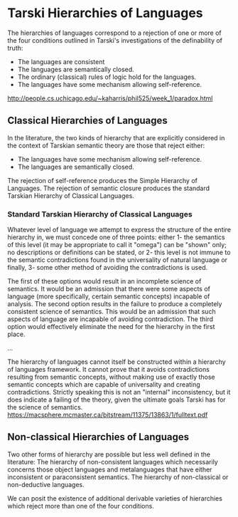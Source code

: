 # Tarski Hierarchies of Languages
The hierarchies of languages correspond to a rejection of one or more of the four conditions outlined in Tarski's investigations of the definability of truth:
* The languages are consistent
* The languages are semantically closed.
* The ordinary (classical) rules of logic hold for the languages.
* The languages have some mechanism allowing self-reference.

http://people.cs.uchicago.edu/~kaharris/phil525/week_1/paradox.html

## Classical Hierarchies of Languages
In the literature, the two kinds of hierarchy that are explicitly considered in the context of Tarskian semantic theory are those that reject either:
* The languages have some mechanism allowing self-reference.
* The languages are semantically closed.

The rejection of self-reference produces the Simple Hierarchy of Languages.
The rejection of semantic closure produces the standard Tarskian Hierarchy of Classical Languages.

### Standard Tarskian Hierarchy of Classical Languages
Whatever level of language we attempt to express the structure of the entire hierarchy in, we must concede one of three points: either 
1- the semantics of this level (it may be appropriate to call it "omega") can be "shown" only; no descriptions or definitions can be stated, or 
2- this level is not immune to the semantic contradictions found in the universality of natural language or 
finally, 3- some other method of avoiding the contradictions is used.

The first of these options would result in an incomplete science of semantics. It would be an admission that there were some aspects of language (more specifically, certain semantic concepts) incapable of analysis. 
The second option results in the failure to produce a completely consistent science of semantics. This would be an admission that such aspects of language are incapable of avoiding contradiction. 
The third option would effectively eliminate the need for the hierarchy in the first place.

...

The hierarchy of languages cannot itself be constructed within a hierarchy of languages framework.
It cannot prove that it avoids contradictions resulting from semantic concepts, without making use of exactly those semantic concepts which are capable of universality and creating contradictions. Strictly speaking this is not an "internal" inconsistency, but it does indicate a failing of the theory, given the ultimate goals Tarski has for the science of semantics.
https://macsphere.mcmaster.ca/bitstream/11375/13863/1/fulltext.pdf

## Non-classical Hierarchies of Languages
Two other forms of hierarchy are possible but less well defined in the literature:
The hierarchy of non-consistent languages which necessarily concerns those object languages and metalanguages that have either inconsistent or paraconsistent semantics.
The hierarchy of non-classical or non-deductive languages.

We can posit the existence of additional derivable varieties of hierarchies which reject more than one of the four conditions.
